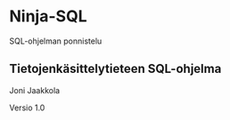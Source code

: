 # Ninja-SQL
SQL-ohjelman ponnistelu

## Tietojenkäsittelytieteen SQL-ohjelma
Joni Jaakkola

Versio 1.0
